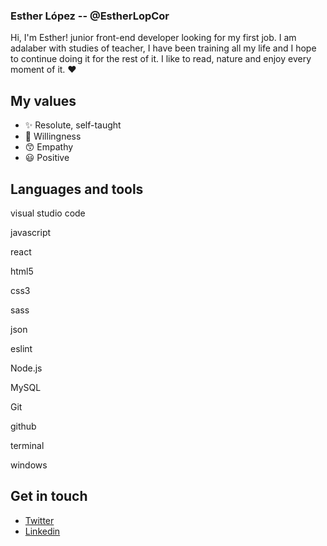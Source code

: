 ### Esther López -- @EstherLopCor  
Hi, I'm Esther!
junior front-end developer looking for my first job.
I am adalaber with studies of teacher, I have been training all my life and I hope to continue doing it for the rest of it.
I like to read, nature and enjoy every moment of it. :heart:

## My values
* :sparkles: Resolute, self-taught 
* :dizzy: Willingness
* :kissing_smiling_eyes: Empathy
* :smiley: Positive 

## Languages and tools

visual studio code

javascript

react

html5

css3

sass

json

eslint

Node.js

MySQL

Git

github

terminal

windows

## Get in touch
* [Twitter](http://twitter.com/EstherLopCor)
* [Linkedin](http://www.linkedin.com/in/estherlopcor/)



